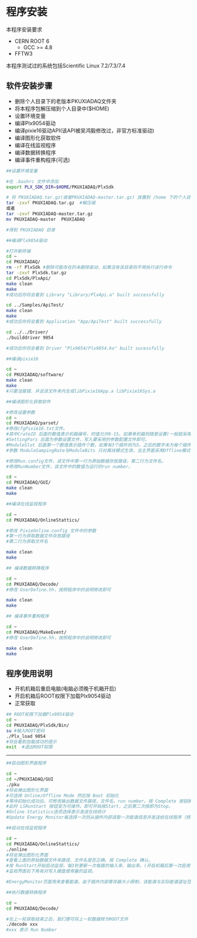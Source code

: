 <!-- INSTALL.md --- 
;; 
;; Description: 
;; Author: Hongyi Wu(吴鸿毅)
;; Email: wuhongyi@qq.com 
;; Created: 日 3月 25 20:23:51 2018 (+0800)
;; Last-Updated: 日 5月 13 21:47:07 2018 (+0800)
;;           By: Hongyi Wu(吴鸿毅)
;;     Update #: 11
;; URL: http://wuhongyi.cn -->

# 程序安装

本程序安装要求

- CERN ROOT 6
	- GCC >= 4.8
- FFTW3

本程序测试过的系统包括Scientific Linux 7.2/7.3/7.4

## 软件安装步骤

- 删除个人目录下的老版本PKUXIADAQ文件夹
- 将本程序包解压缩到个人目录中($HOME)
- 设置环境变量
- 编译Plx9054驱动
- 编译pixie16驱动API(该API被吴鸿毅修改过，非官方标准驱动)
- 编译图形化获取软件
- 编译在线监视程序
- 编译数据转换程序
- 编译事件重构程序(可选)


```bash
##设置环境变量

#在 .bashrc 文件中添加
export PLX_SDK_DIR=$HOME/PKUXIADAQ/PlxSdk

# 将 PKUXIADAQ.tar.gz(或者PKUXIADAQ-master.tar.gz) 放置到 /home 下的个人目录下，即 ~/ 位置
tar -zxvf PKUXIADAQ.tar.gz  #解压缩
或者
tar -zxvf PKUXIADAQ-master.tar.gz
mv PKUXIADAQ-master  PKUXIADAQ

#得到 PKUXIADAQ 目录
```

```bash
##编译Plx9054驱动

#打开新终端
cd ~
cd PKUXIADAQ/
rm -rf PlxSdk #删除可能存在的未删除驱动，如果没有该目录则不用执行该行命令
tar -zxvf PlxSdk.tar.gz
cd PlxSdk/PlxApi/
make clean
make 
#成功后你将会看到 Library "Library/PlxApi.a" built successfully

cd ../Samples/ApiTest/
make clean
make
#成功后你将会看到 Application "App/ApiTest" built successfully

cd ../../Driver/
./builddriver 9054

#成功后你将会看到 Driver "Plx9054/Plx9054.ko" built sucessfully
```


```bash
##编译pixie16

cd ~
cd PKUXIADAQ/software/
make clean
make 
#只要没报错，并且该文件夹内生成libPixie16App.a libPixie16Sys.a
```


```bash
##编译图形化获取软件

#修改设置参数
cd ~
cd PKUXIADAQ/parset/
#修改cfgPixie16.txt文件。
#其中CrateID 后面的数值表示机箱编号，时值允许0-15。如果单机箱则随意设置(一般就采用默认的0)，如果多个机箱同步运行务必让每个机箱的该编号设置未不同的数值。
#SettingPars 后面为参数设置文件，写入要采用的参数配置文件即可。
#ModuleSlot 后面第一个数值表示插件个数，如果有3个插件则为3。之后的数字未为每个插件在机箱的插槽位置（插槽位置从2开始计数），有三个插件则之后分别为2 3 4。
#参数 ModuleSampingRate与ModuleBits 只对离线模式生效，当主界面采用Offline模式初始化时则读取该参数。

#修改Run.config文件，该文件中第一行为原始数据存放路径，第二行为文件名。
#修改RunNumber文件，该文件中的数值为运行的run number。

cd ~
cd PKUXIADAQ/GUI/
make clean
make 
```


```bash
##编译在线监视程序

cd ~
cd PKUXIADAQ/OnlineStattics/

#修改 PixieOnline.config 文件中的参数
#第一行为获取数据文件存放路径
#第二行为获取文件名

make clean
make 
```

```bash
## 编译数据转换程序

cd ~
cd PKUXIADAQ/Decode/
#修改 UserDefine.hh，按照程序中的说明修改即可

make clean
make 
```


```bash
## 编译事件重构程序

cd ~
cd PKUXIADAQ/MakeEvent/
#修改 UserDefine.hh，按照程序中的说明修改即可

make clean
make
```


## 程序使用说明

- 开机机箱后重启电脑(电脑必须晚于机箱开启)
- 开启机箱后ROOT权限下加载Plx9054驱动
- 正常获取


```bash
## ROOT权限下加载Plx9054驱动
cd ~
cd PKUXIADAQ/PlxSdk/Bin/
su #输入ROOT密码
./Plx_load 9054
#将会看到加载成功的提示
exit  #退出ROOT权限
```

----

```bash
##启动图形界面程序

cd ~
cd ~/PKUXIADAQ/GUI
./pku
#将会弹出图形化界面
#可选择 Online/Offline Mode 然后按 Boot 初始化
#等待初始化成功后，可修改输出数据文件路径，文件名，run number。按 Complete 按钮确认。
#此时 LSRunStart 按钮变为可操作。即可开始按Start，之后第二次按即为Stop。
#Online Statistics选项选择表示发送在线统计
#Update Energy Monitor每选择一次则从插件内部读取一次能谱信息并发送给在线程序（频繁选择会影响获取）
```


```bash
##启动在线监视程序

cd ~
cd PKUXIADAQ/OnlineStattics/
./online
#将会弹出图形化界面
#查看上面的原始数据文件夹路径、文件名是否正确。按 Complete 确认。
#按 RunStart开始启动监视，每3秒更新一次每路的输入率、输出率。(开启机箱后第一次启用该程序需要在获取开启之后)
#监视界面右下角有对写入硬盘使用量的监视。

#EnergyMonitor页面用来查看能谱。由于插件内部寄存器大小限制，该能谱与实际能谱道址范围存在差别。
```


```bash
##执行数据转换程序

cd ~
cd PKUXIADAQ/Decode/

#在上一轮获取结束之后，我们便可将上一轮数据转为ROOT文件
./decode xxx
#xxx 表示 Run Number
```


<!-- INSTALL.md ends here -->
